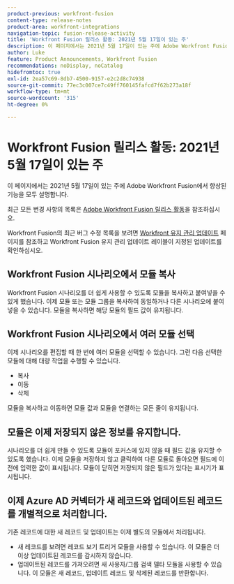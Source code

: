 ```yaml
---
product-previous: workfront-fusion
content-type: release-notes
product-area: workfront-integrations
navigation-topic: fusion-release-activity
title: 'Workfront Fusion 릴리스 활동: 2021년 5월 17일이 있는 주'
description: 이 페이지에서는 2021년 5월 17일이 있는 주에 Adobe Workfront Fusion에서 향상된 기능을 모두 설명합니다.
author: Luke
feature: Product Announcements, Workfront Fusion
recommendations: noDisplay, noCatalog
hidefromtoc: true
exl-id: 2ea57c69-8db7-4500-9157-e2c2d8c74938
source-git-commit: 77ec3c007ce7c49ff760145fafcd7f62b273a18f
workflow-type: tm+mt
source-wordcount: '315'
ht-degree: 0%

---
```


# Workfront Fusion 릴리스 활동: 2021년 5월 17일이 있는 주

이 페이지에서는 2021년 5월 17일이 있는 주에 Adobe Workfront Fusion에서 향상된 기능을 모두 설명합니다.

최근 모든 변경 사항의 목록은 [Adobe Workfront Fusion 릴리스 활동](/help/workfront-fusion/fusion-product-releases/fusion-release-activity.md)을 참조하십시오.

Workfront Fusion의 최근 버그 수정 목록을 보려면 [Workfront 유지 관리 업데이트](https://experienceleague.adobe.com/docs/workfront-known-issues/releases/current-updates.html?lang=ko) 페이지를 참조하고 Workfront Fusion 유지 관리 업데이트 레이블이 지정된 업데이트를 확인하십시오.

## Workfront Fusion 시나리오에서 모듈 복사

Workfront Fusion 시나리오를 더 쉽게 사용할 수 있도록 모듈을 복사하고 붙여넣을 수 있게 했습니다. 이제 모듈 또는 모듈 그룹을 복사하여 동일하거나 다른 시나리오에 붙여넣을 수 있습니다. 모듈을 복사하면 해당 모듈의 필드 값이 유지됩니다.


## Workfront Fusion 시나리오에서 여러 모듈 선택

이제 시나리오를 편집할 때 한 번에 여러 모듈을 선택할 수 있습니다. 그런 다음 선택한 모듈에 대해 대량 작업을 수행할 수 있습니다.

* 복사
* 이동
* 삭제

모듈을 복사하고 이동하면 모듈 값과 모듈을 연결하는 모든 줄이 유지됩니다.


## 모듈은 이제 저장되지 않은 정보를 유지합니다.

시나리오를 더 쉽게 만들 수 있도록 모듈이 포커스에 있지 않을 때 필드 값을 유지할 수 있도록 했습니다. 이제 모듈을 저장하지 않고 클릭하여 다른 모듈로 돌아오면 필드에 이전에 입력한 값이 표시됩니다. 모듈이 닫히면 저장되지 않은 필드가 있다는 표시기가 표시됩니다.

## 이제 Azure AD 커넥터가 새 레코드와 업데이트된 레코드를 개별적으로 처리합니다.

기존 레코드에 대한 새 레코드 및 업데이트는 이제 별도의 모듈에서 처리됩니다.

* 새 레코드를 보려면 레코드 보기 트리거 모듈을 사용할 수 있습니다. 이 모듈은 더 이상 업데이트된 레코드를 감시하지 않습니다.
* 업데이트된 레코드를 가져오려면 새 사용자/그룹 검색 델타 모듈을 사용할 수 있습니다. 이 모듈은 새 레코드, 업데이트 레코드 및 삭제된 레코드를 반환합니다.
